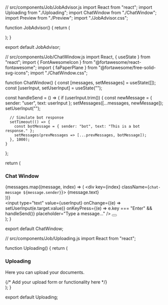 // src/components/Job/JobAdvisor.js
import React from "react";
import Uploading from "./Uploading";
import ChatWindow from "./ChatWindow";
import Preview from "./Preview";
import "./JobAdvisor.css";

function JobAdvisor() {
  return (
    <div className="job-advisor">
      <Uploading />
      <ChatWindow />
      <Preview />
    </div>
  );
}

export default JobAdvisor;




// src/components/Job/ChatWindow.js
import React, { useState } from "react";
import { FontAwesomeIcon } from "@fortawesome/react-fontawesome";
import { faPaperPlane } from "@fortawesome/free-solid-svg-icons";
import "./ChatWindow.css";

function ChatWindow() {
  const [messages, setMessages] = useState([]);
  const [userInput, setUserInput] = useState("");

  const handleSend = () => {
    if (userInput.trim()) {
      const newMessage = { sender: "user", text: userInput };
      setMessages([...messages, newMessage]);
      setUserInput("");

      // Simulate bot response
      setTimeout(() => {
        const botMessage = { sender: "bot", text: "This is a bot response." };
        setMessages(prevMessages => [...prevMessages, botMessage]);
      }, 1000);
    }
  };

  return (
    <div className="chat-window">
      <h3>Chat Window</h3>
      <div className="chat-messages">
        {messages.map((message, index) => (
          <div key={index} className={`chat-message ${message.sender}`}>
            {message.text}
          </div>
        ))}
      </div>
      <div className="chat-input">
        <input
          type="text"
          value={userInput}
          onChange={(e) => setUserInput(e.target.value)}
          onKeyPress={(e) => e.key === "Enter" && handleSend()}
          placeholder="Type a message..."
        />
        <button onClick={handleSend}>
          <FontAwesomeIcon icon={faPaperPlane} />
        </button>
      </div>
    </div>
  );
}

export default ChatWindow;







// src/components/Job/Uploading.js
import React from "react";

function Uploading() {
  return (
    <div>
      <h3>Uploading</h3>
      <p>Here you can upload your documents.</p>
      {/* Add your upload form or functionality here */}
    </div>
  );
}

export default Uploading;
